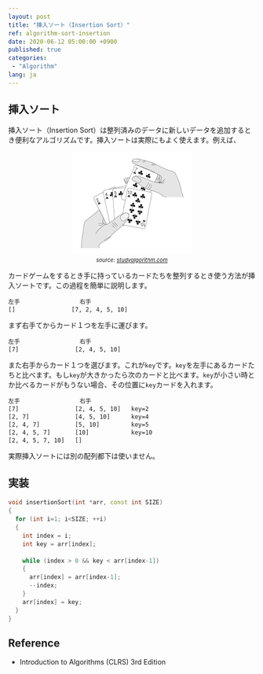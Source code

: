 ```yaml
---
layout: post
title: "挿入ソート（Insertion Sort）"
ref: algorithm-sort-insertion
date: 2020-06-12 05:00:00 +0900
published: true
categories:
 - "Algorithm"
lang: ja
---
```


## 挿入ソート
挿入ソート（Insertion Sort）は整列済みのデータに新しいデータを追加するとき便利なアルゴリズムです。挿入ソートは実際にもよく使えます。例えば、

<center>
<img src="/assets/images/algorithm/sorting/insertion.png"> <br>
<span style="font-size:11px"><i>source: <a href="https://studyalgorithms.com/array/insertion-sort/#">studyalgorithm.com</a></i></span>
</center>

カードゲームをするとき手に持っているカードたちを整列するとき使う方法が挿入ソートです。この過程を簡単に説明します。

```
左手                 右手
[]                [7, 2, 4, 5, 10]
```

まず右手てからカード１つを左手に運びます。
```
左手                 右手
[7]                [2, 4, 5, 10]
```

また右手からカード１つを選びます。これが`key`です。`key`を左手にあるカードたちと比べます。もし`key`が大きかったら次のカードと比べます。`key`が小さい時とか比べるカードがもうない場合、その位置に`key`カードを入れます。
```
左手                 右手
[7]                [2, 4, 5, 10]   key=2
[2, 7]             [4, 5, 10]      key=4
[2, 4, 7]          [5, 10]         key=5
[2, 4, 5, 7]       [10]            key=10
[2, 4, 5, 7, 10]   []            
```

実際挿入ソートには別の配列都下は使いません。

## 実装

```cpp
void insertionSort(int *arr, const int SIZE)
{
  for (int i=1; i<SIZE; ++i)
  {
    int index = i;
    int key = arr[index];

    while (index > 0 && key < arr[index-1]) 
    {
      arr[index] = arr[index-1];
      --index;
    }
    arr[index] = key;
  }
}
```

<div class="divider"></div>

## Reference
- Introduction to Algorithms (CLRS) 3rd Edition
